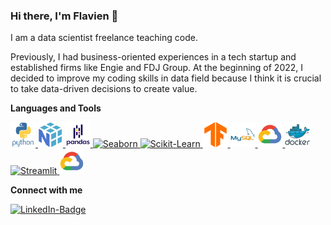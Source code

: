 ### Hi there, I'm Flavien 👋

<p>I am a data scientist freelance teaching code.</p>
<p>Previously, I had business-oriented experiences in a tech startup and established firms like Engie and FDJ Group. At the beginning of 2022, I decided to improve my coding skills in data field because I think it is crucial to take data-driven decisions to create value.</p>
<p></p>
 
**Languages and Tools**
  
<div id="networks">
  <a href="https://www.python.org/">
    <img src="https://github.com/devicons/devicon/blob/master/icons/python/python-original-wordmark.svg" title="Python" alt="Python" width="40" height="40"/>
  </a>
  <a href="https://numpy.org/">
    <img src="https://github.com/devicons/devicon/blob/master/icons/numpy/numpy-original.svg" title="Numpy" alt="Numpy" width="40" height="40"/>
  </a>
  <a href="https://pandas.pydata.org/">
    <img src="https://github.com/devicons/devicon/blob/master/icons/pandas/pandas-original-wordmark.svg" title="Pandas" alt="Pandas" width="40" height="40"/>
  </a>
  <a href="https://seaborn.pydata.org/index.html">
    <img src="https://seaborn.pydata.org/_images/logo-tall-lightbg.svg" title="Seaborn" alt="Seaborn" width="40" height="40"/>
  </a>
  <a href="https://scikit-learn.org/stable/index.html#">
   <img src="https://upload.wikimedia.org/wikipedia/commons/0/05/Scikit_learn_logo_small.svg" title="Scikit-Learn" alt="Scikit-Learn" width="40" height="40"/>
  </a>
  <a href="https://www.tensorflow.org/">
   <img src="https://github.com/devicons/devicon/blob/master/icons/tensorflow/tensorflow-original.svg" title="Tensorflow" alt="Tensorflow" width="40" height="40"/>
  </a>
  <a href="https://www.mysql.com/">
    <img src="https://github.com/devicons/devicon/blob/master/icons/mysql/mysql-original-wordmark.svg" title="MySQL" alt="MySQL" width="40" height="40"/>
  </a>
  <a href="https://cloud.google.com/">
    <img src="https://github.com/devicons/devicon/blob/master/icons/googlecloud/googlecloud-original.svg" title="GoogleCloud" alt="GoogleCloud" width="40" height="40"/>
  </a>
  <a href="https://www.docker.com/">
   <img src="https://github.com/devicons/devicon/blob/master/icons/docker/docker-original-wordmark.svg" title="Docker" alt="Docker" width="40" height="40"/>
  </a>
  <a href="https://streamlit.io/">
  <img src="https://raw.githubusercontent.com/rlew631/rlew631/b09a7af3f30f8b5a5428dbeb07b9021622018685/red_streamlit.svg" title="Streamlit" alt="Streamlit" width="40" height="40"/>
  </a>
  <a href="https://cloud.google.com/">
  <img src="https://github.com/devicons/devicon/blob/master/icons/googlecloud/googlecloud-original.svg" title="Google Cloud Platform" alt="Google Cloud Platform" width="40" height="40"/>
  </a>
</div>
<p></p>

**Connect with me** 

<div id="networks">
  <a href="https://www.linkedin.com/in/flavienkussvargas/">
    <img src="https://img.shields.io/badge/LinkedIn-blue?style=for-the-badge&logo=linkedin&logoColor=white" alt="LinkedIn-Badge"/>
  </a>
</div>

<!--
**FlavKV/FlavKV** is a ✨ _special_ ✨ repository because its `README.md` (this file) appears on your GitHub profile.




Here are some ideas to get you started:

- 🔭 I’m currently working on ...
- 🌱 I’m currently learning ...
- 👯 I’m looking to collaborate on ...
- 🤔 I’m looking for help with ...
- 💬 Ask me about ...
- 📫 How to reach me: ...
- 😄 Pronouns: ...
- ⚡ Fun fact: ...

<div>
  <img src="https://github.com/devicons/devicon/blob/master/icons/python/python-original.svg" title="Python" alt="Python" width="40" height="40"/>&nbsp;
</div>

-->
